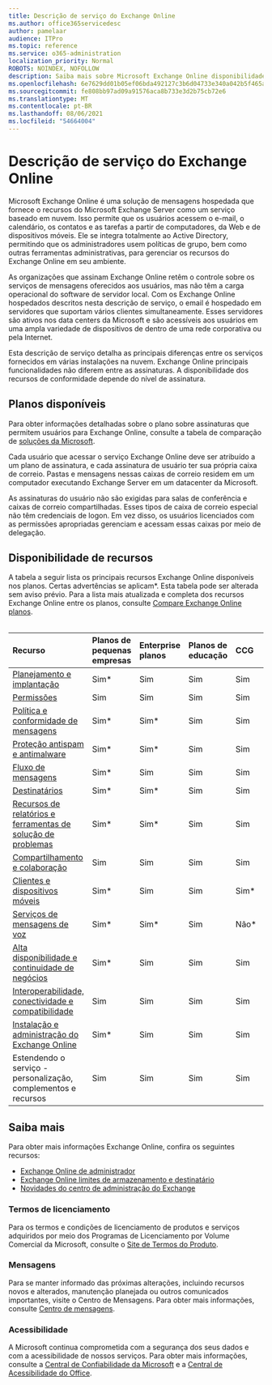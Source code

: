 ```yaml
---
title: Descrição de serviço do Exchange Online
ms.author: office365servicedesc
author: pamelaar
audience: ITPro
ms.topic: reference
ms.service: o365-administration
localization_priority: Normal
ROBOTS: NOINDEX, NOFOLLOW
description: Saiba mais sobre Microsoft Exchange Online disponibilidade de recursos e serviços em Microsoft 365 e Office 365 planos.
ms.openlocfilehash: 6e7629dd01b05ef06bda492127c3b6d04733e340a042b5f465a4a79097197cc3
ms.sourcegitcommit: fe808bb97ad09a91576aca8b733e3d2b75cb72e6
ms.translationtype: MT
ms.contentlocale: pt-BR
ms.lasthandoff: 08/06/2021
ms.locfileid: "54664004"
---
```

# <a name="exchange-online-service-description"></a>Descrição de serviço do Exchange Online

Microsoft Exchange Online é uma solução de mensagens hospedada que fornece o recursos do Microsoft Exchange Server como um serviço baseado em nuvem. Isso permite que os usuários acessem o e-mail, o calendário, os contatos e as tarefas a partir de computadores, da Web e de dispositivos móveis. Ele se integra totalmente ao Active Directory, permitindo que os administradores usem políticas de grupo, bem como outras ferramentas administrativas, para gerenciar os recursos do Exchange Online em seu ambiente.
  
As organizações que assinam Exchange Online retêm o controle sobre os serviços de mensagens oferecidos aos usuários, mas não têm a carga operacional do software de servidor local. Com os Exchange Online hospedados descritos nesta descrição de serviço, o email é hospedado em servidores que suportam vários clientes simultaneamente. Esses servidores são ativos nos data centers da Microsoft e são acessíveis aos usuários em uma ampla variedade de dispositivos de dentro de uma rede corporativa ou pela Internet.

Esta descrição de serviço detalha as principais diferenças entre os serviços fornecidos em várias instalações na nuvem. Exchange Online principais funcionalidades não diferem entre as assinaturas. A disponibilidade dos recursos de conformidade depende do nível de assinatura.
  
## <a name="available-plans"></a>Planos disponíveis

Para obter informações detalhadas sobre o plano sobre assinaturas que permitem usuários para Exchange Online, consulte a tabela de comparação de [soluções da Microsoft](https://go.microsoft.com/fwlink/?linkid=2139145).

Cada usuário que acessar o serviço Exchange Online deve ser atribuído a um plano de assinatura, e cada assinatura de usuário ter sua própria caixa de correio. Pastas e mensagens nessas caixas de correio residem em um computador executando Exchange Server em um datacenter da Microsoft.
  
As assinaturas do usuário não são exigidas para salas de conferência e caixas de correio compartilhadas. Esses tipos de caixa de correio especial não têm credenciais de logon. Em vez disso, os usuários licenciados com as permissões apropriadas gerenciam e acessam essas caixas por meio de delegação.

## <a name="feature-availability"></a>Disponibilidade de recursos

A tabela a seguir lista os principais recursos Exchange Online disponíveis nos planos. Certas advertências se aplicam*. Esta tabela pode ser alterada sem aviso prévio. Para a lista mais atualizada e completa dos recursos Exchange Online entre os planos, consulte [Compare Exchange Online planos](https://www.microsoft.com/microsoft-365/exchange/compare-microsoft-exchange-online-plans).<br><br>
  
| Recurso | Planos de pequenas empresas | Enterprise planos | Planos de educação | CCG | GCC-High | DOD | 
|:-----|:-----|:-----|:-----|:-----|:-----|:-----|
|[Planejamento e implantação](planning-and-deployment.md)|Sim*|Sim|Sim|Sim|Sim|Sim|
|[Permissões](permissions.md)|Sim|Sim|Sim|Sim|Sim|Sim|
|[Política e conformidade de mensagens](message-policy-and-compliance.md)|Sim*|Sim*|Sim|Sim|Sim|Sim|
|[Proteção antispam e antimalware](anti-spam-and-anti-malware-protection.md)|Sim*|Sim*|Sim|Sim|Sim|Sim|
|[Fluxo de mensagens](mail-flow.md)|Sim*|Sim|Sim|Sim|Sim|Sim|
|[Destinatários](recipients.md)|Sim*|Sim*|Sim|Sim|Sim*|Sim*|
|[Recursos de relatórios e ferramentas de solução de problemas](reporting-features-and-troubleshooting-tools.md)|Sim*|Sim*|Sim|Sim|Sim*|Sim*|
|[Compartilhamento e colaboração](sharing-and-collaboration.md)|Sim|Sim|Sim|Sim|Sim|Sim|
|[Clientes e dispositivos móveis](clients-and-mobile-devices.md)|Sim*|Sim|Sim|Sim*|Sim*|Sim*|
|[Serviços de mensagens de voz](voice-message-services.md)|Sim*|Sim*|Sim|Não*|Não*|Não*|
|[Alta disponibilidade e continuidade de negócios](high-availability-and-business-continuity.md)|Sim*|Sim|Sim|Sim|Sim|Sim|
|[Interoperabilidade, conectividade e compatibilidade](interoperability-connectivity-and-compatibility.md)|Sim|Sim|Sim|Sim|Sim|Sim|
|[Instalação e administração do Exchange Online](exchange-online-setup-and-administration.md)|Sim*|Sim|Sim|Sim|Sim|Sim*|
|Estendendo o serviço - personalização, complementos e recursos|Sim|Sim|Sim|Sim|Sim|Sim|

## <a name="learn-more"></a>Saiba mais

Para obter mais informações Exchange Online, confira os seguintes recursos:

- [Exchange Online de administrador](/exchange/exchange-online)
- [Exchange Online limites de armazenamento e destinatário](exchange-online-limits.md)
- [Novidades do centro de administração do Exchange](/exchange/whats-new)

### <a name="licensing-terms"></a>Termos de licenciamento

Para os termos e condições de licenciamento de produtos e serviços adquiridos por meio dos Programas de Licenciamento por Volume Comercial da Microsoft, consulte o [Site de Termos do Produto](https://www.microsoft.com/licensing/terms/). 

### <a name="messaging"></a>Mensagens

Para se manter informado das próximas alterações, incluindo recursos novos e alterados, manutenção planejada ou outros comunicados importantes, visite o Centro de Mensagens. Para obter mais informações, consulte [Centro de mensagens](/microsoft-365/admin/manage/message-center).

### <a name="accessibility"></a>Acessibilidade

A Microsoft continua comprometida com a segurança dos seus dados e com a acessibilidade de nossos serviços. Para obter mais informações, consulte a [Central de Confiabilidade da Microsoft](https://www.microsoft.com/trust-center) e a [Central de Acessibilidade do Office](https://support.office.com/article/ecab0fcf-d143-4fe8-a2ff-6cd596bddc6d).
